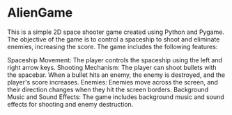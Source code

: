# AlienGame
This is a simple 2D space shooter game created using Python and Pygame. The objective of the game is to control a spaceship to shoot and eliminate enemies, increasing the score. The game includes the following features:

Spaceship Movement: The player controls the spaceship using the left and right arrow keys.
Shooting Mechanism: The player can shoot bullets with the spacebar. When a bullet hits an enemy, the enemy is destroyed, and the player's score increases.
Enemies: Enemies move across the screen, and their direction changes when they hit the screen borders.
Background Music and Sound Effects: The game includes background music and sound effects for shooting and enemy destruction.
